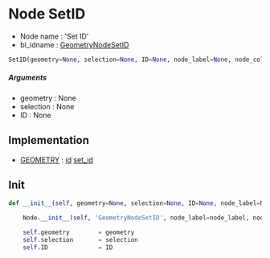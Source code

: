# Node SetID

- Node name : 'Set ID'
- bl_idname : [GeometryNodeSetID](https://docs.blender.org/api/current/bpy.types.GeometryNodeSetID.html)


``` python
SetID(geometry=None, selection=None, ID=None, node_label=None, node_color=None, **kwargs)
```
##### Arguments

- geometry : None
- selection : None
- ID : None

## Implementation

- [GEOMETRY](/docs/GeoNodes/socket_GEOMETRY.md) : [id](/docs/GeoNodes/socket_GEOMETRY.md#id) [set_id](/docs/GeoNodes/socket_GEOMETRY.md#set_id)

## Init

``` python
def __init__(self, geometry=None, selection=None, ID=None, node_label=None, node_color=None, **kwargs):

    Node.__init__(self, 'GeometryNodeSetID', node_label=node_label, node_color=node_color, **kwargs)

    self.geometry        = geometry
    self.selection       = selection
    self.ID              = ID
```
